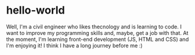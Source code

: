 # hello-world
Well, I'm a civil engineer who likes thecnology and is learning to code. I want to improve my programming skills and, maybe, get a job with that. At the moment, I'm learning front-end development (JS, HTML and CSS) and I'm enjoying it! 
I think I have a long journey before me :)
